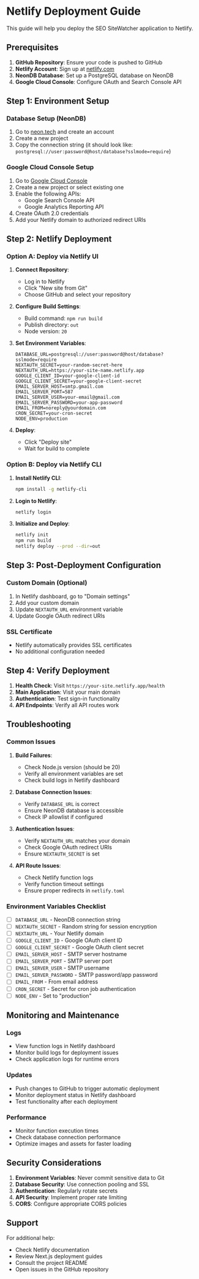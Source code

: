 # Netlify Deployment Guide

This guide will help you deploy the SEO SiteWatcher application to Netlify.

## Prerequisites

1. **GitHub Repository**: Ensure your code is pushed to GitHub
2. **Netlify Account**: Sign up at [netlify.com](https://netlify.com)
3. **NeonDB Database**: Set up a PostgreSQL database on NeonDB
4. **Google Cloud Console**: Configure OAuth and Search Console API

## Step 1: Environment Setup

### Database Setup (NeonDB)
1. Go to [neon.tech](https://neon.tech) and create an account
2. Create a new project
3. Copy the connection string (it should look like: `postgresql://user:password@host/database?sslmode=require`)

### Google Cloud Console Setup
1. Go to [Google Cloud Console](https://console.cloud.google.com)
2. Create a new project or select existing one
3. Enable the following APIs:
   - Google Search Console API
   - Google Analytics Reporting API
4. Create OAuth 2.0 credentials
5. Add your Netlify domain to authorized redirect URIs

## Step 2: Netlify Deployment

### Option A: Deploy via Netlify UI

1. **Connect Repository**:
   - Log in to Netlify
   - Click "New site from Git"
   - Choose GitHub and select your repository

2. **Configure Build Settings**:
   - Build command: `npm run build`
   - Publish directory: `out`
   - Node version: `20`

3. **Set Environment Variables**:
   ```
   DATABASE_URL=postgresql://user:password@host/database?sslmode=require
   NEXTAUTH_SECRET=your-random-secret-here
   NEXTAUTH_URL=https://your-site-name.netlify.app
   GOOGLE_CLIENT_ID=your-google-client-id
   GOOGLE_CLIENT_SECRET=your-google-client-secret
   EMAIL_SERVER_HOST=smtp.gmail.com
   EMAIL_SERVER_PORT=587
   EMAIL_SERVER_USER=your-email@gmail.com
   EMAIL_SERVER_PASSWORD=your-app-password
   EMAIL_FROM=noreply@yourdomain.com
   CRON_SECRET=your-cron-secret
   NODE_ENV=production
   ```

4. **Deploy**:
   - Click "Deploy site"
   - Wait for build to complete

### Option B: Deploy via Netlify CLI

1. **Install Netlify CLI**:
   ```bash
   npm install -g netlify-cli
   ```

2. **Login to Netlify**:
   ```bash
   netlify login
   ```

3. **Initialize and Deploy**:
   ```bash
   netlify init
   npm run build
   netlify deploy --prod --dir=out
   ```

## Step 3: Post-Deployment Configuration

### Custom Domain (Optional)
1. In Netlify dashboard, go to "Domain settings"
2. Add your custom domain
3. Update `NEXTAUTH_URL` environment variable
4. Update Google OAuth redirect URIs

### SSL Certificate
- Netlify automatically provides SSL certificates
- No additional configuration needed

## Step 4: Verify Deployment

1. **Health Check**: Visit `https://your-site.netlify.app/health`
2. **Main Application**: Visit your main domain
3. **Authentication**: Test sign-in functionality
4. **API Endpoints**: Verify all API routes work

## Troubleshooting

### Common Issues

1. **Build Failures**:
   - Check Node.js version (should be 20)
   - Verify all environment variables are set
   - Check build logs in Netlify dashboard

2. **Database Connection Issues**:
   - Verify `DATABASE_URL` is correct
   - Ensure NeonDB database is accessible
   - Check IP allowlist if configured

3. **Authentication Issues**:
   - Verify `NEXTAUTH_URL` matches your domain
   - Check Google OAuth redirect URIs
   - Ensure `NEXTAUTH_SECRET` is set

4. **API Route Issues**:
   - Check Netlify function logs
   - Verify function timeout settings
   - Ensure proper redirects in `netlify.toml`

### Environment Variables Checklist

- [ ] `DATABASE_URL` - NeonDB connection string
- [ ] `NEXTAUTH_SECRET` - Random string for session encryption
- [ ] `NEXTAUTH_URL` - Your Netlify domain
- [ ] `GOOGLE_CLIENT_ID` - Google OAuth client ID
- [ ] `GOOGLE_CLIENT_SECRET` - Google OAuth client secret
- [ ] `EMAIL_SERVER_HOST` - SMTP server hostname
- [ ] `EMAIL_SERVER_PORT` - SMTP server port
- [ ] `EMAIL_SERVER_USER` - SMTP username
- [ ] `EMAIL_SERVER_PASSWORD` - SMTP password/app password
- [ ] `EMAIL_FROM` - From email address
- [ ] `CRON_SECRET` - Secret for cron job authentication
- [ ] `NODE_ENV` - Set to "production"

## Monitoring and Maintenance

### Logs
- View function logs in Netlify dashboard
- Monitor build logs for deployment issues
- Check application logs for runtime errors

### Updates
- Push changes to GitHub to trigger automatic deployment
- Monitor deployment status in Netlify dashboard
- Test functionality after each deployment

### Performance
- Monitor function execution times
- Check database connection performance
- Optimize images and assets for faster loading

## Security Considerations

1. **Environment Variables**: Never commit sensitive data to Git
2. **Database Security**: Use connection pooling and SSL
3. **Authentication**: Regularly rotate secrets
4. **API Security**: Implement proper rate limiting
5. **CORS**: Configure appropriate CORS policies

## Support

For additional help:
- Check Netlify documentation
- Review Next.js deployment guides
- Consult the project README
- Open issues in the GitHub repository
